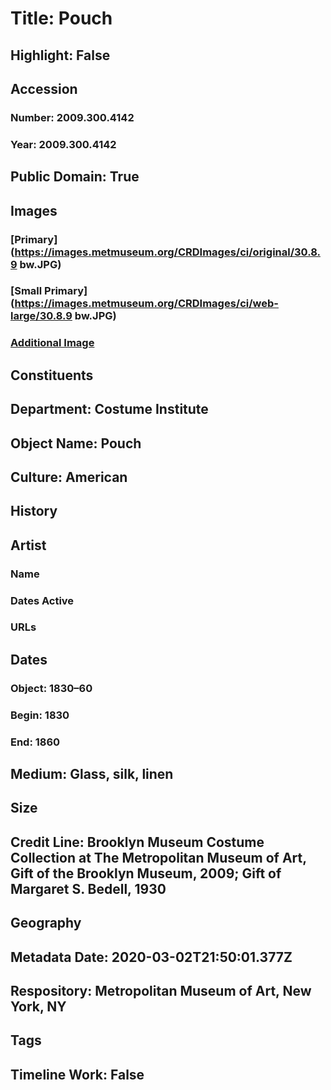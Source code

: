 # Title: Pouch
## Highlight: False
## Accession
### Number: 2009.300.4142
### Year: 2009.300.4142
## Public Domain: True
## Images
### [Primary](https://images.metmuseum.org/CRDImages/ci/original/30.8.9 bw.JPG)
### [Small Primary](https://images.metmuseum.org/CRDImages/ci/web-large/30.8.9 bw.JPG)
### [Additional Image](https://images.metmuseum.org/CRDImages/ci/original/30.8.9_CP1.jpg)
## Constituents
## Department: Costume Institute
## Object Name: Pouch
## Culture: American
## History
## Artist
### Name
### Dates Active
### URLs
## Dates
### Object: 1830–60
### Begin: 1830
### End: 1860
## Medium: Glass, silk, linen
## Size
## Credit Line: Brooklyn Museum Costume Collection at The Metropolitan Museum of Art, Gift of the Brooklyn Museum, 2009; Gift of Margaret S. Bedell, 1930
## Geography
## Metadata Date: 2020-03-02T21:50:01.377Z
## Respository: Metropolitan Museum of Art, New York, NY
## Tags
## Timeline Work: False